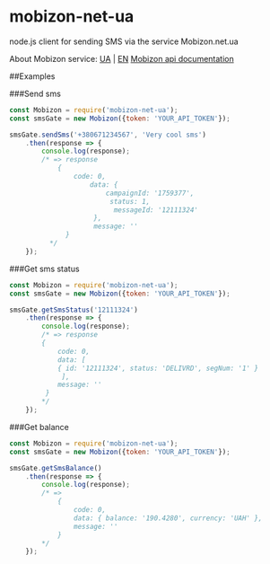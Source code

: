 # mobizon-net-ua
node.js client for sending SMS via the service Mobizon.net.ua

About Mobizon service: [UA](https://mobizon.net.ua/) | [EN](https://mobizon.com/)
[Mobizon api documentation](http://docs.mobizon.com/api/)  

##Examples

###Send sms
``` js
const Mobizon = require('mobizon-net-ua');
const smsGate = new Mobizon({token: 'YOUR_API_TOKEN'});

smsGate.sendSms('+380671234567', 'Very cool sms')
    .then(response => {
        console.log(response);
        /* => response
            { 
                code: 0, 
                    data: { 
                        campaignId: '1759377',
                         status: 1,
                          messageId: '12111324'
                     },
                     message: '' 
              }
          */
    });
```

###Get sms status
``` js
const Mobizon = require('mobizon-net-ua');
const smsGate = new Mobizon({token: 'YOUR_API_TOKEN'});

smsGate.getSmsStatus('12111324')
    .then(response => {
        console.log(response);
        /* => response 
        { 
            code: 0, 
            data: [ 
            { id: '12111324', status: 'DELIVRD', segNum: '1' }
             ],
            message: ''
         }
        */
    });
```

###Get balance
``` js
const Mobizon = require('mobizon-net-ua');
const smsGate = new Mobizon({token: 'YOUR_API_TOKEN'});

smsGate.getSmsBalance()
    .then(response => {
        console.log(response);
        /* => 
            { 
                code: 0, 
                data: { balance: '190.4280', currency: 'UAH' },
                message: '' 
            } 
        */
    });
```